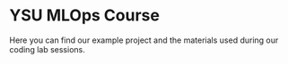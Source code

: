 # YSU MLOps Course

Here you can find our example project and the materials used during our coding lab sessions. 
